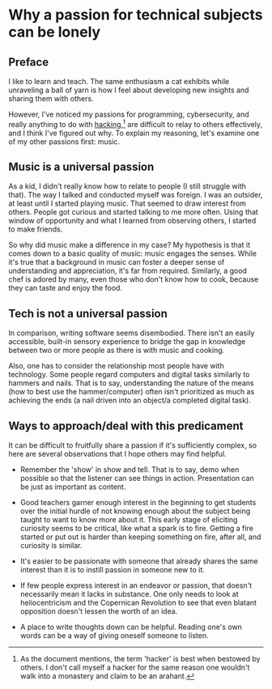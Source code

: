 # Why a passion for technical subjects can be lonely

## Preface

I like to learn and teach. The same enthusiasm a cat exhibits while
unraveling a ball of yarn is how I feel about developing new insights
and sharing them with others.

However, I've noticed my passions for programming, cybersecurity, and
really anything to do with
[hacking](http://www.catb.org/jargon/html/H/hacker.html),[^1] are
difficult to relay to others effectively, and I think I've figured out
why. To explain my reasoning, let's examine one of my other passions
first: music.

[^1]: As the document mentions, the term 'hacker' is best when bestowed
      by others. I don't call myself a hacker for the same reason one
      wouldn't walk into a monastery and claim to be an arahant.

## Music is a universal passion

As a kid, I didn't really know how to relate to people (I still struggle
with that). The way I talked and conducted myself was foreign. I was an
outsider, at least until I started playing music. That seemed to draw
interest from others. People got curious and started talking to me more
often. Using that window of opportunity and what I learned from
observing others, I started to make friends.

So why did music make a difference in my case? My hypothesis is that it
comes down to a basic quality of music: music engages the senses. While
it's true that a background in music can foster a deeper sense of
understanding and appreciation, it's far from required. Similarly, a
good chef is adored by many, even those who don't know how to cook,
because they can taste and enjoy the food.

## Tech is not a universal passion

In comparison, writing software seems disembodied. There isn't an easily
accessible, built-in sensory experience to bridge the gap in knowledge
between two or more people as there is with music and cooking.

Also, one has to consider the relationship most people have with
technology. Some people regard computers and digital tasks similarly to
hammers and nails. That is to say, understanding the nature of the means
(how to best use the hammer/computer) often isn't prioritized as much as
achieving the ends (a nail driven into an object/a completed digital
task).

## Ways to approach/deal with this predicament

It can be difficult to fruitfully share a passion if it's
sufficiently complex, so here are several observations that I hope
others may find helpful.

- Remember the 'show' in show and tell. That is to say, demo when possible so
  that the listener can see things in action. Presentation can be
  just as important as content.

- Good teachers garner enough interest in the beginning to get students
  over the initial hurdle of not knowing enough about the subject
  being taught to want to know more about it. This early stage of
  eliciting curiosity seems to be critical, like what a spark is to
  fire. Getting a fire started or put out is harder than keeping
  something on fire, after all, and curiosity is similar.

- It's easier to be passionate with someone that already shares the
  same interest than it is to instill passion in someone new to it.

- If few people express interest in an endeavor or passion, that
  doesn't necessarily mean it lacks in substance. One only needs to look
  at heliocentricism and the Copernican Revolution to see that even blatant
  opposition doesn't lessen the worth of an idea.

- A place to write thoughts down can be helpful. Reading one's own words
  can be a way of giving oneself someone to listen.
